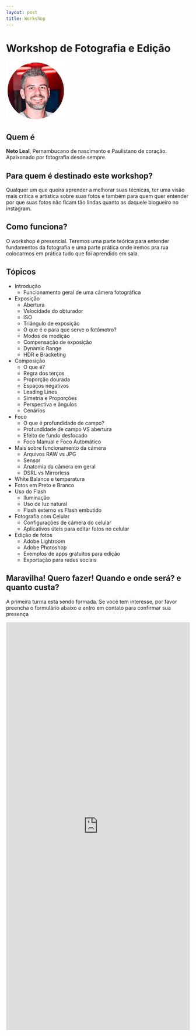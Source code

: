 ```yaml
---
layout: post
title: Workshop
---
```


# Workshop de Fotografia e Edição


![Foto](/assets/img/neto-perfil.png)

## Quem é
**Neto Leal**, Pernambucano de nascimento e Paulistano de coração. <br/>
Apaixonado por fotografia desde sempre.

## Para quem é destinado este workshop?
Qualquer um que queira aprender a melhorar suas técnicas, ter uma visão mais crítica e artística sobre suas fotos e também para quem quer entender por que suas fotos não ficam tão lindas quanto as daquele blogueiro no instagram.

## Como funciona?
O workshop é presencial. Teremos uma parte teórica para entender fundamentos da fotografia e uma parte prática onde iremos pra rua colocarmos em prática tudo que foi aprendido em sala.

## Tópicos

- Introdução
    - Funcionamento geral de uma câmera fotográfica
- Exposição
    - Abertura
    - Velocidade do obturador
    - ISO
    - Triângulo de exposição
    - O que é e para que serve o fotômetro?
    - Modos de modição
    - Compensação de exposição
    - Dynamic Range
    - HDR e Bracketing
- Composição
    - O que é?
    - Regra dos terços
    - Proporção dourada
    - Espaços negativos
    - Leading Lines
    - Simetria e Proporções
    - Perspectiva e ângulos
    - Cenários
- Foco
    - O que é profundidade de campo?
    - Profundidade de campo VS abertura
    - Efeito de fundo desfocado
    - Foco Manual e Foco Automático
- Mais sobre funcionamento da câmera
    - Arquivos RAW vs JPG
    - Sensor
    - Anatomia da câmera em geral
    - DSRL vs Mirrorless
- White Balance e temperatura
- Fotos em Preto e Branco
- Uso do Flash
    - Iluminação
    - Uso de luz natural
    - Flash externo vs Flash embutido
- Fotografia com Celular
    - Configurações de câmera do celular
    - Aplicativos úteis para editar fotos no celular
- Edição de fotos
    - Adobe Lightroom
    - Adobe Photoshop
    - Exemplos de apps gratuitos para edição
    - Exportação para redes sociais

## Maravilha! Quero fazer! Quando e onde será? e quanto custa?

A primeira turma está sendo formada. Se você tem interesse, por favor preencha o formulário abaixo e entro em contato para confirmar sua presença

<iframe src="https://docs.google.com/forms/d/e/1FAIpQLSeRKNu6BQgFD-Yn-5-hoOus1ZhaeiWsFy8vCZjaICstYiWRiA/viewform?embedded=true" width="100%" height="1114" frameborder="0" marginheight="0" marginwidth="0">Loading…</iframe>
